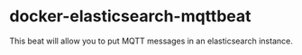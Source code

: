 # docker-elasticsearch-mqttbeat
This beat will allow you to put MQTT messages in an elasticsearch instance.
